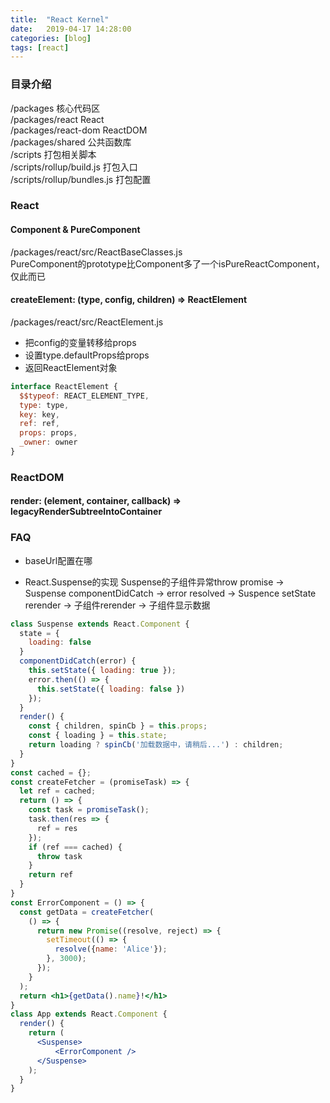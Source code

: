 ```yaml
---
title:  "React Kernel"
date:   2019-04-17 14:28:00
categories: [blog]
tags: [react]
---
```


### 目录介绍
/packages 核心代码区  
/packages/react React  
/packages/react-dom ReactDOM  
/packages/shared 公共函数库  
/scripts 打包相关脚本  
/scripts/rollup/build.js 打包入口  
/scripts/rollup/bundles.js 打包配置  

### React
#### Component & PureComponent
/packages/react/src/ReactBaseClasses.js  
PureComponent的prototype比Component多了一个isPureReactComponent，仅此而已

#### createElement: (type, config, children) => ReactElement
/packages/react/src/ReactElement.js  
- 把config的变量转移给props
- 设置type.defaultProps给props
- 返回ReactElement对象
```js
interface ReactElement {
  $$typeof: REACT_ELEMENT_TYPE,
  type: type,
  key: key,
  ref: ref,
  props: props,
  _owner: owner
}
```
### ReactDOM
#### render: (element, container, callback) => legacyRenderSubtreeIntoContainer

### FAQ
- baseUrl配置在哪

- React.Suspense的实现
Suspense的子组件异常throw promise -> Suspense componentDidCatch -> error resolved -> Suspence setState rerender -> 子组件rerender -> 子组件显示数据
```jsx
class Suspense extends React.Component {
  state = {
    loading: false
  }
  componentDidCatch(error) {
    this.setState({ loading: true });
    error.then(() => {
      this.setState({ loading: false })
    });
  }
  render() {
    const { children, spinCb } = this.props;
    const { loading } = this.state;
    return loading ? spinCb('加载数据中，请稍后...') : children;
  }
}
const cached = {};
const createFetcher = (promiseTask) => {
  let ref = cached;
  return () => {
    const task = promiseTask();
    task.then(res => {
      ref = res
    });
    if (ref === cached) {
      throw task
    }
    return ref
  }
}
const ErrorComponent = () => {
  const getData = createFetcher(
    () => {
      return new Promise((resolve, reject) => {
        setTimeout(() => {
          resolve({name: 'Alice'});
        }, 3000);
      });
    }
  );
  return <h1>{getData().name}!</h1>
}
class App extends React.Component {
  render() {
    return (
      <Suspense>
          <ErrorComponent />
      </Suspense>
    );
  }
}
```